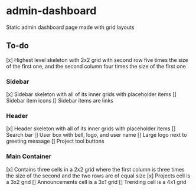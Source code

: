 # admin-dashboard
Static admin dashboard page made with grid layouts


## To-do
[x] Highest level skeleton with 2x2 grid with second row five times the size of the first one, and the second column four times the size of the first one

### Sidebar
[x] Sidebar skeleton with all of its inner grids with placeholder items
[] Sidebar item icons
[] Sidebar items are links

### Header
[x] Header skeleton with all of its inner grids with placeholder items
[] Search bar
[] User box with bell, logo, and user name
[] Large logo next to greeting message
[] Project tool buttons

### Main Container
[x] Contains three cells in a 2x2 grid where the first column is three times the size of the second and the two rows are of equal size
[x] Projects cell is a 3x2 grid
[] Announcements cell is a 3x1 grid
[] Trending cell is a 4x1 grid
